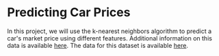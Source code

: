 # Predicting Car Prices

In this project, we will use the k-nearest neighbors algorithm to predict a car's market price using different features.
Additional information on this data is available [here](https://archive.ics.uci.edu/ml/datasets/automobile).
The data for this dataset is available [here](https://archive.ics.uci.edu/ml/machine-learning-databases/autos/imports-85.data).
